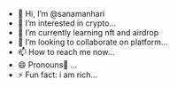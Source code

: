 - 👋 Hi, I’m @sanamanhari
- 👀 I’m interested in crypto...
- 🌱 I’m currently learning nft and airdrop
- 💞️ I’m looking to collaborate on platform...
- 📫 How to reach me now...
- 😄 Pronouns🥇 ...
- ⚡ Fun fact: i am rich...

<!---
sanamanhari/sanamanhari is a ✨ special ✨ repository because its `README.md` (this file) appears on your GitHub profile.
You can click the Preview link to take a look at your changes.
--->
